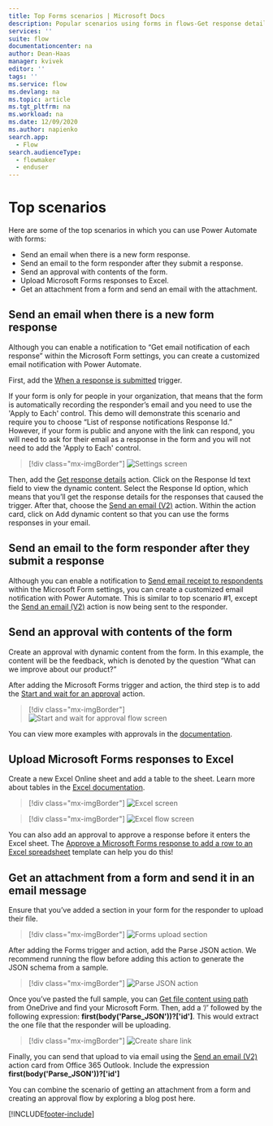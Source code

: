 ```yaml
---
title: Top Forms scenarios | Microsoft Docs
description: Popular scenarios using forms in flows-Get response details, when a new response is submitted.
services: ''
suite: flow
documentationcenter: na
author: Dean-Haas
manager: kvivek
editor: ''
tags: ''
ms.service: flow
ms.devlang: na
ms.topic: article
ms.tgt_pltfrm: na
ms.workload: na
ms.date: 12/09/2020
ms.author: napienko
search.app: 
  - Flow
search.audienceType: 
  - flowmaker
  - enduser
---
```


# Top scenarios

Here are some of the top scenarios in which you can use Power Automate with forms:

- Send an email when there is a new form response.
- Send an email to the form responder after they submit a response.
- Send an approval with contents of the form.
- Upload Microsoft Forms responses to Excel.
- Get an attachment from a form and send an email with the attachment.

## Send an email when there is a new form response

Although you can enable a notification to “Get email notification of each response” within the Microsoft Form settings, you can create a customized email notification with Power Automate.

First, add the [When a response is submitted](/connectors/microsoftforms.md/#triggers) trigger.

If your form is only for people in your organization, that means that the form is automatically recording the responder’s email and you need to use the 'Apply to Each' control. This demo will demonstrate this scenario and require you to choose “List of response notifications Response Id.” However, if your form is public and anyone with the link can respond, you will need to ask for their email as a response in the form and you will not need to add the 'Apply to Each' control.

   > [!div class="mx-imgBorder"]
   > ![Settings screen](..\media\forms\only-people-in-my-org-setting.png "Screen showing who can fill out this form")

Then, add the [Get response details](/connectors/microsoftforms/#actions) action. Click on the Response Id text field to view the dynamic content. Select the Response Id option, which means that you’ll get the response details for the responses that caused the trigger. After that, choose the [Send an email (V2)](/connectors/office365/#send-an-email-(v2)) action. Within the action card, click on Add dynamic content so that you can use the forms responses in your email.



## Send an email to the form responder after they submit a response

Although you can enable a notification to [Send email receipt to respondents](https://support.microsoft.com/office/send-an-email-receipt-of-responses-951f29b7-dbd8-446b-8ebe-b924cc620bb20) within the Microsoft Form settings, you can create a customized email notification with Power Automate.
This is similar to top scenario #1, except the [Send an email (V2)](https://docs.microsoft.com/connectors/office365/#send-an-email-(v2)) action is now being sent to the responder.

## Send an approval with contents of the form

Create an approval with dynamic content from the form. In this example, the content will be the feedback, which is denoted by the question “What can we improve about our product?”

After adding the Microsoft Forms trigger and action, the third step is to add the [Start and wait for an approval](/modern-approvals#add-an-approval-action.md) action.

   > [!div class="mx-imgBorder"]
   > ![Start and wait for approval flow screen](..\media\forms\flow-start-and-wait-for-approval.png "Screen showing the completed flow to start and wait for an approval")

You can view more examples with approvals in the [documentation](/sequential-modern-approvals.md).

## Upload Microsoft Forms responses to Excel

Create a new Excel Online sheet and add a table to the sheet. Learn more about tables in the [Excel documentation](https://support.microsoft.com/en-us/office/overview-of-excel-tables-7ab0bb7d-3a9e-4b56-a3c9-6c94334e492c).

   > [!div class="mx-imgBorder"]
   > ![Excel screen](..\media\forms\excel.png "Screen showing a blank excel table with the example columns")

   > [!div class="mx-imgBorder"]
   > ![Excel flow screen](..\media\forms\excel-flow.png "Screen showing the completed Excel flow")

You can also add an approval to approve a response before it enters the Excel sheet. The [Approve a Microsoft Forms response to add a row to an Excel spreadsheet](https://preview.flow.microsoft.com/galleries/public/templates/66f56b919fd64aeabec37245ed927c47/approve-a-microsoft-forms-response-to-add-a-row-to-an-excel-spreadsheet/) template can help you do this!

## Get an attachment from a form and send it in an email message

Ensure that you’ve added a section in your form for the responder to upload their file.
   > [!div class="mx-imgBorder"]
   > ![Forms upload section](..\media\forms\forms-upload.png "Screen showing the forms upload section")

After adding the Forms trigger and action, add the Parse JSON action. We recommend running the flow before adding this action to generate the JSON schema from a sample.
   > [!div class="mx-imgBorder"]
   > ![Parse JSON action](..\media\forms\flow-parse-json.png "Add the Parse JSON action")

Once you’ve pasted the full sample, you can [Get file content using path](/connectors/onedrive/#get-file-content-using-path) from OneDrive and find your Microsoft Form. Then, add a ‘/’ followed by the following expression: **first(body('Parse_JSON'))?['id']**. This would extract the one file that the responder will be uploading. 
   > [!div class="mx-imgBorder"]
   > ![Create share link](..\media\forms\create-share-link.png "'Create share link' tile in Power Automate")

Finally, you can send that upload to via email using the [Send an email (V2)](/connectors/office365/#send-an-email-(v2)) action card from Office 365 Outlook. Include the expression **first(body('Parse_JSON'))?['id']**
 
You can combine the scenario of getting an attachment from a form and creating an approval flow by exploring a blog post here.


[!INCLUDE[footer-include](../includes/footer-banner.md)]

